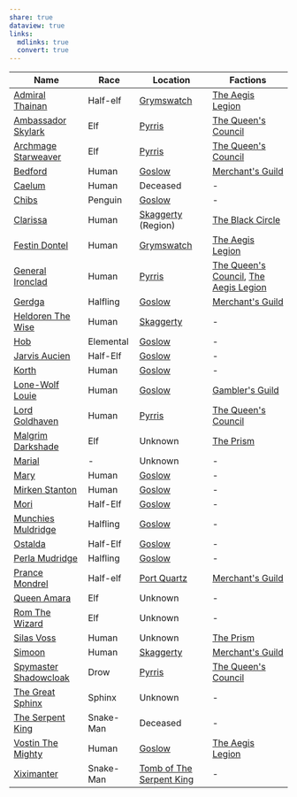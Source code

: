 ```yaml
---
share: true
dataview: true
links:
  mdlinks: true
  convert: true
---
```


| Name                                                                                            | Race      | Location                                                                            | Factions                                                                                                                                                          |
| ----------------------------------------------------------------------------------------------- | --------- | ----------------------------------------------------------------------------------- | ----------------------------------------------------------------------------------------------------------------------------------------------------------------- |
| [Admiral Thainan](../Locations_&%20NPCs/Cities%20&%20Towns/Grymswatch/NPCs/Admiral_Thainan.md)         | Half-elf  | [Grymswatch](../Locations_&%20NPCs/Cities%20&%20Towns/Grymswatch/index.md)            | [The Aegis Legion](../Factions_&%20Clans/The%20Aegis%20Legion/index.md)                                                                                       |
| [Ambassador Skylark](../Locations_&%20NPCs/Cities%20&%20Towns/Pyrris/NPCs/Ambassador_Skylark.md)       | Elf       | [Pyrris](../Locations_&%20NPCs/Cities%20&%20Towns/Pyrris/index.md)                        | [The Queen's Council](../Factions_&%20Clans/The%20Queen's%20Council/index.md)                                                                              |
| [Archmage Starweaver](../Locations_&%20NPCs/Cities%20&%20Towns/Pyrris/NPCs/Archmage_Starweaver.md)     | Elf       | [Pyrris](../Locations_&%20NPCs/Cities%20&%20Towns/Pyrris/index.md)                        | [The Queen's Council](../Factions_&%20Clans/The%20Queen's%20Council/index.md)                                                                              |
| [Bedford](../Locations_&%20NPCs/Cities%20&%20Towns/Goslow/NPCs/Bedford.md)                             | Human     | [Goslow](../Locations_&%20NPCs/Cities%20&%20Towns/Goslow/index.md)                        | [Merchant's Guild](../Factions_&%20Clans/Merchant's%20Guild/index.md)                                                                                       |
| [Caelum](../History_&%20Lore/Legends/Caelum.md)                                                    | Human     | Deceased                                                                            | \-                                                                                                                                                                |
| [Chibs](../Locations_&%20NPCs/Cities%20&%20Towns/Goslow/NPCs/Chibs.md)                                 | Penguin   | [Goslow](../Locations_&%20NPCs/Cities%20&%20Towns/Goslow/index.md)                        | \-                                                                                                                                                                |
| [Clarissa](../Factions_&%20Clans/The%20Black%20Circle/NPCs/Clarissa.md)                                | Human     | [Skaggerty](Skaggerty.md) (Region)                                                              | [The Black Circle](../Factions_&%20Clans/The%20Black%20Circle/index.md)                                                                                       |
| [Festin Dontel](../Locations_&%20NPCs/Cities%20&%20Towns/Grymswatch/NPCs/Festin_Dontel.md)             | Human     | [Grymswatch](../Locations_&%20NPCs/Cities%20&%20Towns/Grymswatch/index.md)            | [The Aegis Legion](../Factions_&%20Clans/The%20Aegis%20Legion/index.md)                                                                                       |
| [General Ironclad](../Locations_&%20NPCs/Cities%20&%20Towns/Pyrris/NPCs/General_Ironclad.md)           | Human     | [Pyrris](../Locations_&%20NPCs/Cities%20&%20Towns/Pyrris/index.md)                        | [The Queen's Council](../Factions_&%20Clans/The%20Queen's%20Council/index.md), [The Aegis Legion](../Factions_&%20Clans/The%20Aegis%20Legion/index.md) |
| [Gerdga](../Locations_&%20NPCs/Cities%20&%20Towns/Goslow/NPCs/Gerdga.md)                               | Halfling  | [Goslow](../Locations_&%20NPCs/Cities%20&%20Towns/Goslow/index.md)                        | [Merchant's Guild](../Factions_&%20Clans/Merchant's%20Guild/index.md)                                                                                       |
| [Heldoren The Wise](../Locations_&%20NPCs/Cities%20&%20Towns/Skaggerty/NPCs/Heldoren_The_Wise.md)      | Human     | [Skaggerty](../Locations_&%20NPCs/Cities%20&%20Towns/Skaggerty/index.md)               | \-                                                                                                                                                                |
| [Hob](../Locations_&%20NPCs/Cities%20&%20Towns/Goslow/NPCs/Hob.md)                                     | Elemental | [Goslow](../Locations_&%20NPCs/Cities%20&%20Towns/Goslow/index.md)                        | \-                                                                                                                                                                |
| [Jarvis Aucien](../Locations_&%20NPCs/Cities%20&%20Towns/Goslow/NPCs/Jarvis_Aucien.md)                 | Half-Elf  | [Goslow](../Locations_&%20NPCs/Cities%20&%20Towns/Goslow/index.md)                        | \-                                                                                                                                                                |
| [Korth](../Locations_&%20NPCs/Cities%20&%20Towns/Goslow/NPCs/Korth.md)                                 | Human     | [Goslow](../Locations_&%20NPCs/Cities%20&%20Towns/Goslow/index.md)                        | \-                                                                                                                                                                |
| [Lone-Wolf Louie](../Locations_&%20NPCs/Cities%20&%20Towns/Goslow/NPCs/Lone-Wolf_Louie.md)             | Human     | [Goslow](../Locations_&%20NPCs/Cities%20&%20Towns/Goslow/index.md)                        | [Gambler's Guild](../Factions_&%20Clans/Gambler's%20Guild/index.md)                                                                                          |
| [Lord Goldhaven](../Locations_&%20NPCs/Cities%20&%20Towns/Pyrris/NPCs/Lord_Goldhaven.md)               | Human     | [Pyrris](../Locations_&%20NPCs/Cities%20&%20Towns/Pyrris/index.md)                        | [The Queen's Council](../Factions_&%20Clans/The%20Queen's%20Council/index.md)                                                                              |
| [Malgrim Darkshade](../Factions_&%20Clans/The%20Prism/NPCs/Malgrim_Darkshade.md)                     | Elf       | Unknown                                                                             | [The Prism](../Factions_&%20Clans/The%20Prism/index.md)                                                                                                            |
| [Marial](../../Marial.md)                                                    | \-        | Unknown                                                                             | \-                                                                                                                                                                |
| [Mary](../Locations_&%20NPCs/Cities%20&%20Towns/Goslow/NPCs/Mary.md)                                   | Human     | [Goslow](../Locations_&%20NPCs/Cities%20&%20Towns/Goslow/index.md)                        | \-                                                                                                                                                                |
| [Mirken Stanton](../Locations_&%20NPCs/Cities%20&%20Towns/Goslow/NPCs/Mirken_Stanton.md)               | Human     | [Goslow](../Locations_&%20NPCs/Cities%20&%20Towns/Goslow/index.md)                        | \-                                                                                                                                                                |
| [Mori](../Locations_&%20NPCs/Cities%20&%20Towns/Goslow/NPCs/Mori.md)                                   | Half-Elf  | [Goslow](../Locations_&%20NPCs/Cities%20&%20Towns/Goslow/index.md)                        | \-                                                                                                                                                                |
| [Munchies Muldridge](../Locations_&%20NPCs/Cities%20&%20Towns/Goslow/NPCs/Munchies_Muldridge.md)       | Halfling  | [Goslow](../Locations_&%20NPCs/Cities%20&%20Towns/Goslow/index.md)                        | \-                                                                                                                                                                |
| [Ostalda](../Locations_&%20NPCs/Cities%20&%20Towns/Goslow/NPCs/Ostalda.md)                             | Half-Elf  | [Goslow](../Locations_&%20NPCs/Cities%20&%20Towns/Goslow/index.md)                        | \-                                                                                                                                                                |
| [Perla Mudridge](../Locations_&%20NPCs/Cities%20&%20Towns/Goslow/NPCs/Perla_Mudridge.md)               | Halfling  | [Goslow](../Locations_&%20NPCs/Cities%20&%20Towns/Goslow/index.md)                        | \-                                                                                                                                                                |
| [Prance Mondrel](../Locations_&%20NPCs/Cities%20&%20Towns/Port%20Quartz/NPCs/Prance_Mondrel.md)          | Half-elf  | [Port Quartz](../Locations_&%20NPCs/Cities%20&%20Towns/Port%20Quartz/index.md)         | [Merchant's Guild](../Factions_&%20Clans/Merchant's%20Guild/index.md)                                                                                       |
| [Queen Amara](../Locations_&%20NPCs/Cities%20&%20Towns/Pyrris/NPCs/Queen_Amara.md)                     | Elf       | Unknown                                                                             | \-                                                                                                                                                                |
| [Rom The Wizard](../History_&%20Lore/Legends/Rom_The_Wizard.md)                                    | Elf       | Unknown                                                                             | \-                                                                                                                                                                |
| [Silas Voss](../Factions_&%20Clans/The%20Prism/NPCs/Silas_Voss.md)                                   | Human     | Unknown                                                                             | [The Prism](../Factions_&%20Clans/The%20Prism/index.md)                                                                                                            |
| [Simoon](../Locations_&%20NPCs/Cities%20&%20Towns/Skaggerty/NPCs/Simoon.md)                            | Human     | [Skaggerty](../Locations_&%20NPCs/Cities%20&%20Towns/Skaggerty/index.md)               | [Merchant's Guild](../Factions_&%20Clans/Merchant's%20Guild/index.md)                                                                                       |
| [Spymaster Shadowcloak](../Locations_&%20NPCs/Cities%20&%20Towns/Pyrris/NPCs/Spymaster_Shadowcloak.md) | Drow      | [Pyrris](../Locations_&%20NPCs/Cities%20&%20Towns/Pyrris/index.md)                        | [The Queen's Council](../Factions_&%20Clans/The%20Queen's%20Council/index.md)                                                                              |
| [The Great Sphinx](../History_&%20Lore/Legends/The_Great_Sphinx.md)                                | Sphinx    | Unknown                                                                             | \-                                                                                                                                                                |
| [The Serpent King](../History_&%20Lore/Legends/The_Serpent_King.md)                                | Snake-Man | Deceased                                                                            | \-                                                                                                                                                                |
| [Vostin The Mighty](../Locations_&%20NPCs/Cities%20&%20Towns/Goslow/NPCs/Vostin_The_Mighty.md)         | Human     | [Goslow](../Locations_&%20NPCs/Cities%20&%20Towns/Goslow/index.md)                        | [The Aegis Legion](../Factions_&%20Clans/The%20Aegis%20Legion/index.md)                                                                                       |
| [Xiximanter](../History_&%20Lore/Legends/Xiximanter.md)                                            | Snake-Man | [Tomb of The Serpent King](../Locations_&%20NPCs/Dungeons/Tomb_of_The_Serpent_King.md) | \-                                                                                                                                                                |


